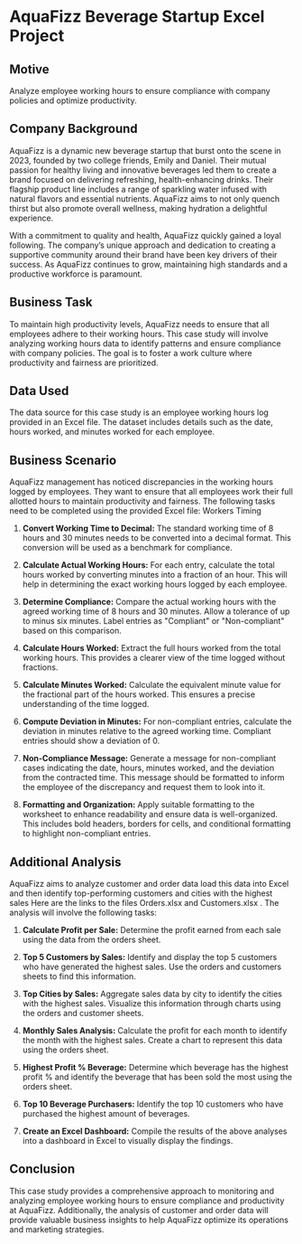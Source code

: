 # AquaFizz Beverage Startup Excel Project

## Motive
Analyze employee working hours to ensure compliance with company policies and optimize productivity.

## Company Background
AquaFizz is a dynamic new beverage startup that burst onto the scene in 2023, founded by two college friends, Emily and Daniel. Their mutual passion for healthy living and innovative beverages led them to create a brand focused on delivering refreshing, health-enhancing drinks. Their flagship product line includes a range of sparkling water infused with natural flavors and essential nutrients. AquaFizz aims to not only quench thirst but also promote overall wellness, making hydration a delightful experience.

With a commitment to quality and health, AquaFizz quickly gained a loyal following. The company’s unique approach and dedication to creating a supportive community around their brand have been key drivers of their success. As AquaFizz continues to grow, maintaining high standards and a productive workforce is paramount.

## Business Task
To maintain high productivity levels, AquaFizz needs to ensure that all employees adhere to their working hours. This case study will involve analyzing working hours data to identify patterns and ensure compliance with company policies. The goal is to foster a work culture where productivity and fairness are prioritized.

## Data Used
The data source for this case study is an employee working hours log provided in an Excel file. The dataset includes details such as the date, hours worked, and minutes worked for each employee.

## Business Scenario
AquaFizz management has noticed discrepancies in the working hours logged by employees. They want to ensure that all employees work their full allotted hours to maintain productivity and fairness. The following tasks need to be completed using the provided Excel file: Workers Timing

1. **Convert Working Time to Decimal:** The standard working time of 8 hours and 30 minutes needs to be converted into a decimal format. This conversion will be used as a benchmark for compliance.

2. **Calculate Actual Working Hours:** For each entry, calculate the total hours worked by converting minutes into a fraction of an hour. This will help in determining the exact working hours logged by each employee.

3. **Determine Compliance:** Compare the actual working hours with the agreed working time of 8 hours and 30 minutes. Allow a tolerance of up to minus six minutes. Label entries as "Compliant" or "Non-compliant" based on this comparison.

4. **Calculate Hours Worked:** Extract the full hours worked from the total working hours. This provides a clearer view of the time logged without fractions.

5. **Calculate Minutes Worked:** Calculate the equivalent minute value for the fractional part of the hours worked. This ensures a precise understanding of the time logged.

6. **Compute Deviation in Minutes:** For non-compliant entries, calculate the deviation in minutes relative to the agreed working time. Compliant entries should show a deviation of 0.

7. **Non-Compliance Message:** Generate a message for non-compliant cases indicating the date, hours, minutes worked, and the deviation from the contracted time. This message should be formatted to inform the employee of the discrepancy and request them to look into it.

8. **Formatting and Organization:** Apply suitable formatting to the worksheet to enhance readability and ensure data is well-organized. This includes bold headers, borders for cells, and conditional formatting to highlight non-compliant entries.

## Additional Analysis
AquaFizz aims to analyze customer and order data load this data into Excel and then identify top-performing customers and cities with the highest sales Here are the links to the files Orders.xlsx and Customers.xlsx . The analysis will involve the following tasks:

1. **Calculate Profit per Sale:** Determine the profit earned from each sale using the data from the orders sheet.

2. **Top 5 Customers by Sales:** Identify and display the top 5 customers who have generated the highest sales. Use the orders and customers sheets to find this information.

3. **Top Cities by Sales:** Aggregate sales data by city to identify the cities with the highest sales. Visualize this information through charts using the orders and customer sheets.

4. **Monthly Sales Analysis:** Calculate the profit for each month to identify the month with the highest sales. Create a chart to represent this data using the orders sheet.

5. **Highest Profit % Beverage:** Determine which beverage has the highest profit % and identify the beverage that has been sold the most using the orders sheet.

6. **Top 10 Beverage Purchasers:** Identify the top 10 customers who have purchased the highest amount of beverages.

7. **Create an Excel Dashboard:** Compile the results of the above analyses into a dashboard in Excel to visually display the findings.

## Conclusion
This case study provides a comprehensive approach to monitoring and analyzing employee working hours to ensure compliance and productivity at AquaFizz. Additionally, the analysis of customer and order data will provide valuable business insights to help AquaFizz optimize its operations and marketing strategies.